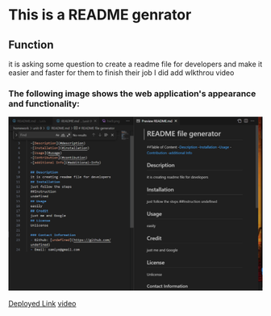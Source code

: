 # This is a README genrator

## Function
it is asking some question to create a readme file for developers and make it easier and faster for them to finish their job
I did add wlkthrou video


### The following image shows the web application's appearance and functionality:
![preview image](https://github.com/samiyeahsan/readme-generator/blob/master/image/hw9.png)

[Deployed Link](https://samiyeahsan.github.io/readme-generator/)
[video](https://watch.screencastify.com/v/u2BNWAT9a6J1fhHqTFHP)


